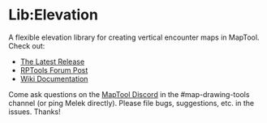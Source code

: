 # Lib:Elevation
A flexible elevation library for creating vertical encounter maps in MapTool. Check out:

* [The Latest Release](https://github.com/melek/lib_elevation/releases)
* [RPTools Forum Post](https://forums.rptools.net/viewtopic.php?f=8&t=29234)
* [Wiki Documentation](https://wiki.rptools.info/index.php/Lib:Elevation_Manual)

Come ask questions on the [MapTool Discord](https://discord.gg/hbn2bfn) in the #map-drawing-tools channel (or ping Melek directly). Please file bugs, suggestions, etc. in the issues. Thanks!
